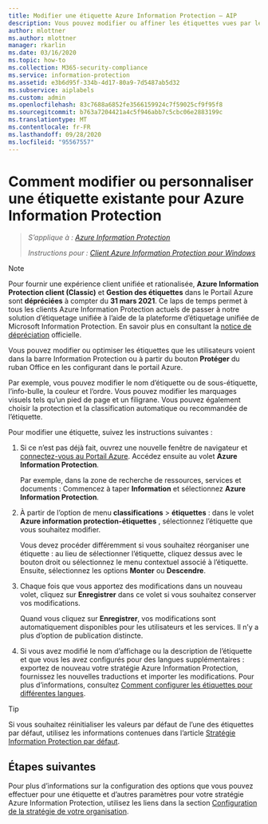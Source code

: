 ```yaml
---
title: Modifier une étiquette Azure Information Protection – AIP
description: Vous pouvez modifier ou affiner les étiquettes vues par les utilisateurs sur la barre Information Protection, en les configurant dans la stratégie Azure Information Protection.
author: mlottner
ms.author: mlottner
manager: rkarlin
ms.date: 03/16/2020
ms.topic: how-to
ms.collection: M365-security-compliance
ms.service: information-protection
ms.assetid: e3b6d95f-334b-4d17-80a9-7d5487ab5d32
ms.subservice: aiplabels
ms.custom: admin
ms.openlocfilehash: 83c7688a6852fe3566159924c7f59025cf9f95f8
ms.sourcegitcommit: b763a7204421a4c5f946abb7c5cbc06e2883199c
ms.translationtype: MT
ms.contentlocale: fr-FR
ms.lasthandoff: 09/28/2020
ms.locfileid: "95567557"
---
```

# <a name="how-to-change-or-customize-an-existing-label-for-azure-information-protection"></a>Comment modifier ou personnaliser une étiquette existante pour Azure Information Protection

>*S’applique à : [Azure Information Protection](https://azure.microsoft.com/pricing/details/information-protection)*
>
> *Instructions pour : [Client Azure Information Protection pour Windows](faqs.md#whats-the-difference-between-the-azure-information-protection-classic-and-unified-labeling-clients)*

>[!NOTE] 
> Pour fournir une expérience client unifiée et rationalisée, **Azure Information Protection client (Classic)** et **Gestion des étiquettes** dans le Portail Azure sont **dépréciées** à compter du **31 mars 2021**. Ce laps de temps permet à tous les clients Azure Information Protection actuels de passer à notre solution d’étiquetage unifiée à l’aide de la plateforme d’étiquetage unifiée de Microsoft Information Protection. En savoir plus en consultant la [notice de dépréciation](https://aka.ms/aipclassicsunset) officielle.

Vous pouvez modifier ou optimiser les étiquettes que les utilisateurs voient dans la barre Information Protection ou à partir du bouton **Protéger** du ruban Office en les configurant dans le portail Azure.

Par exemple, vous pouvez modifier le nom d’étiquette ou de sous-étiquette, l’info-bulle, la couleur et l’ordre. Vous pouvez modifier les marquages visuels tels qu’un pied de page et un filigrane. Vous pouvez également choisir la protection et la classification automatique ou recommandée de l’étiquette.

Pour modifier une étiquette, suivez les instructions suivantes :

1. Si ce n’est pas déjà fait, ouvrez une nouvelle fenêtre de navigateur et [connectez-vous au Portail Azure](configure-policy.md#signing-in-to-the-azure-portal). Accédez ensuite au volet **Azure Information Protection**. 
    
    Par exemple, dans la zone de recherche de ressources, services et documents : Commencez à taper **Information** et sélectionnez **Azure Information Protection**.

2. À partir de l’option de menu **classifications**  >  **étiquettes** : dans le volet **Azure information protection-étiquettes** , sélectionnez l’étiquette que vous souhaitez modifier.

    Vous devez procéder différemment si vous souhaitez réorganiser une étiquette : au lieu de sélectionner l’étiquette, cliquez dessus avec le bouton droit ou sélectionnez le menu contextuel associé à l’étiquette. Ensuite, sélectionnez les options **Monter** ou **Descendre**.

3. Chaque fois que vous apportez des modifications dans un nouveau volet, cliquez sur **Enregistrer** dans ce volet si vous souhaitez conserver vos modifications.
    
    Quand vous cliquez sur **Enregistrer**, vos modifications sont automatiquement disponibles pour les utilisateurs et les services. Il n’y a plus d’option de publication distincte.

4. Si vous avez modifié le nom d’affichage ou la description de l’étiquette et que vous les avez configurés pour des langues supplémentaires : exportez de nouveau votre stratégie Azure Information Protection, fournissez les nouvelles traductions et importer les modifications. Pour plus d’informations, consultez [Comment configurer les étiquettes pour différentes langues](configure-policy-languages.md).

> [!TIP]
>Si vous souhaitez réinitialiser les valeurs par défaut de l’une des étiquettes par défaut, utilisez les informations contenues dans l’article [Stratégie Information Protection par défaut](configure-policy-default.md).

## <a name="next-steps"></a>Étapes suivantes

Pour plus d’informations sur la configuration des options que vous pouvez effectuer pour une étiquette et d’autres paramètres pour votre stratégie Azure Information Protection, utilisez les liens dans la section [Configuration de la stratégie de votre organisation](configure-policy.md#configuring-your-organizations-policy).



